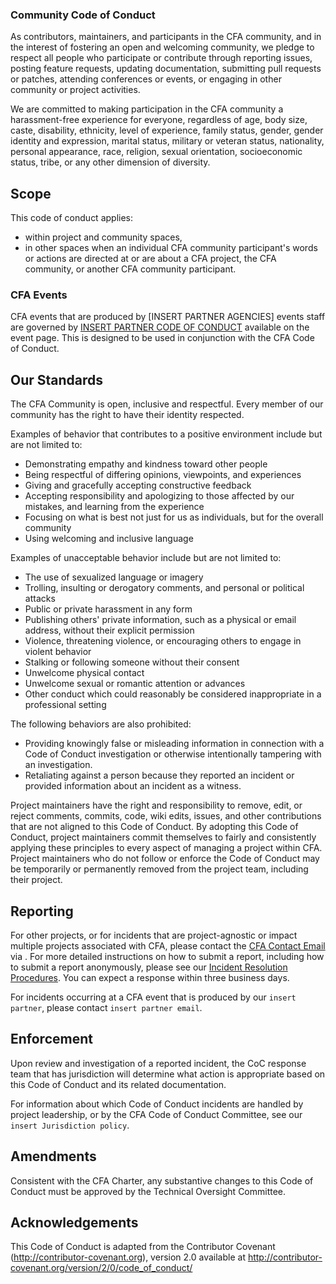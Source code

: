 ### Community Code of Conduct

As contributors, maintainers, and participants in the CFA community, and in the interest of fostering
an open and welcoming community, we pledge to respect all people who participate or contribute
through reporting issues, posting feature requests, updating documentation,
submitting pull requests or patches, attending conferences or events, or engaging in other community or project activities.

We are committed to making participation in the CFA community a harassment-free experience for everyone, regardless of age, body size, caste, disability, ethnicity, level of experience, family status, gender, gender identity and expression, marital status, military or veteran status, nationality, personal appearance, race, religion, sexual orientation, socioeconomic status, tribe, or any other dimension of diversity.

## Scope

This code of conduct applies:
* within project and community spaces,
* in other spaces when an individual CFA community participant's words or actions are directed at or are about a CFA project, the CFA community, or another CFA community participant.

### CFA Events

CFA events that are produced by [INSERT PARTNER AGENCIES] events staff are governed by [INSERT PARTNER CODE OF CONDUCT]() available on the event page. This is designed to be used in conjunction with the CFA Code of Conduct.

## Our Standards

The CFA Community is open, inclusive and respectful. Every member of our community has the right to have their identity respected.

Examples of behavior that contributes to a positive environment include but are not limited to:

* Demonstrating empathy and kindness toward other people
* Being respectful of differing opinions, viewpoints, and experiences
* Giving and gracefully accepting constructive feedback
* Accepting responsibility and apologizing to those affected by our mistakes,
  and learning from the experience
* Focusing on what is best not just for us as individuals, but for the
  overall community
* Using welcoming and inclusive language


Examples of unacceptable behavior include but are not limited to:

* The use of sexualized language or imagery
* Trolling, insulting or derogatory comments, and personal or political attacks
* Public or private harassment in any form
* Publishing others' private information, such as a physical or email
  address, without their explicit permission
* Violence, threatening violence, or encouraging others to engage in violent behavior
* Stalking or following someone without their consent
* Unwelcome physical contact
* Unwelcome sexual or romantic attention or advances
* Other conduct which could reasonably be considered inappropriate in a
  professional setting

The following behaviors are also prohibited:
* Providing knowingly false or misleading information in connection with a Code of Conduct investigation or otherwise intentionally tampering with an investigation.
* Retaliating against a person because they reported an incident or provided information about an incident as a witness.

Project maintainers have the right and responsibility to remove, edit, or reject comments, commits, code, wiki edits, issues, and other contributions that are not aligned to this Code of Conduct.
By adopting this Code of Conduct, project maintainers commit themselves to fairly and consistently applying these principles to every aspect
of managing a project within CFA.
Project maintainers who do not follow or enforce the Code of Conduct may be temporarily or permanently removed from the project team, including their project.

## Reporting

For other projects, or for incidents that are project-agnostic or impact multiple projects associated with CFA, please contact the [CFA Contact Email]() via <cfa-email>. For more detailed instructions on how to submit a report, including how to submit a report anonymously, please see our [Incident Resolution Procedures](https://github.com/theGaryLarson/CFA-Project-Factory/blob/main/project-factory/incident-resolution-procedures.md). You can expect a response within three business days.

For incidents occurring at a CFA event that is produced by our `insert partner`, please contact `insert partner email`.

## Enforcement

Upon review and investigation of a reported incident, the CoC response team that has jurisdiction will determine what action is appropriate based on this Code of Conduct and its related documentation.

For information about which Code of Conduct incidents are handled by project leadership, or by the CFA Code of Conduct Committee, see our `insert Jurisdiction policy`.

## Amendments

Consistent with the CFA Charter, any substantive changes to this Code of Conduct must be approved by the Technical Oversight Committee.

## Acknowledgements

This Code of Conduct is adapted from the Contributor Covenant
(http://contributor-covenant.org), version 2.0 available at
http://contributor-covenant.org/version/2/0/code_of_conduct/